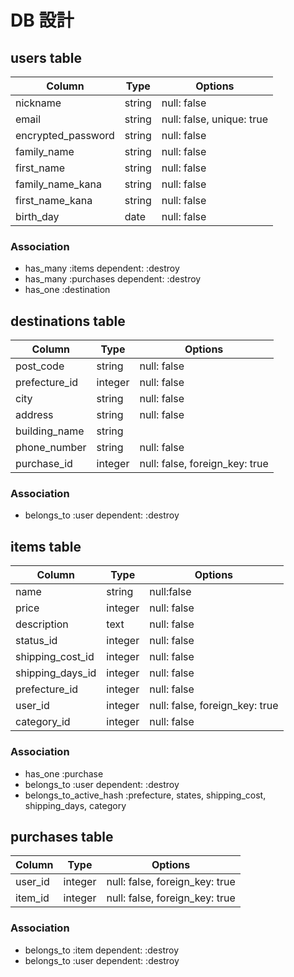 # DB 設計

## users table

| Column               | Type                | Options                   |
|----------------------|---------------------|---------------------------|
| nickname             | string              | null: false               |
| email                | string              | null: false, unique: true |
| encrypted_password   | string              | null: false               |
| family_name          | string              | null: false               |
| first_name           | string              | null: false               |
| family_name_kana     | string              | null: false               |
| first_name_kana      | string              | null: false               |
| birth_day            | date                | null: false               |

### Association

- has_many :items dependent: :destroy
- has_many :purchases dependent: :destroy
- has_one :destination

## destinations table

| Column                              | Type       | Options                        |
|-------------------------------------|------------|--------------------------------|
| post_code                           | string     | null: false                    |
| prefecture_id                       | integer    | null: false                    |
| city                                | string     | null: false                    |
| address                             | string     | null: false                    |
| building_name                       | string     |                     |
| phone_number                        | string     | null: false                    |
| purchase_id                         | integer    | null: false, foreign_key: true |



### Association
- belongs_to :user dependent: :destroy



## items table

| Column                              | Type       | Options                        |
|-------------------------------------|------------|--------------------------------|
| name                                | string     | null:false                     |
| price                               | integer    | null: false                    |
| description                         | text       | null: false                    |
| status_id                           | integer    | null: false                    |
| shipping_cost_id                    | integer    | null: false                    |
| shipping_days_id                    | integer    | null: false                    |
| prefecture_id                       | integer    | null: false                    |
| user_id                             | integer    | null: false, foreign_key: true |
| category_id                         | integer    | null: false                    |

### Association
- has_one :purchase
- belongs_to :user dependent: :destroy
- belongs_to_active_hash :prefecture, states, shipping_cost, shipping_days, category

## purchases table

| Column                        | Type       | Options                        |
|-------------------------------|------------|--------------------------------|
| user_id                       | integer    | null: false, foreign_key: true |
| item_id                       | integer    | null: false, foreign_key: true |

### Association

- belongs_to :item dependent: :destroy
- belongs_to :user dependent: :destroy
